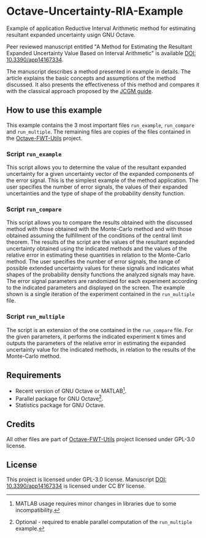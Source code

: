 # Octave-Uncertainty-RIA-Example

Example of application Reductive Interval Arithmetic method for estimating resultant expanded uncertainty usign GNU Octave.

Peer reviewed manuscript entitled "A Method for Estimating the Resultant Expanded Uncertainty Value Based on Interval Arithmetic" is available [DOI: 10.3390/app14167334](https://doi.org/10.3390/app14167334).

The manuscript describes a method presented in example in details. The article explains the basic concepts and assumptions of the method discussed. It also presents the effectiveness of this method and compares it with the classical approach proposed by the [JCGM guide](https://www.bipm.org/documents/20126/2071204/JCGM_100_2008_E.pdf).

## How to use this example

This example contains the 3 most important files `run_example`, `run_compare` and `run_multiple`. The remaining files are copies of the files contained in the [Octave-FWT-Utils](https://github.com/Kuszki/Octave-FWT-Utils) project.

### Script `run_example`

This script allows you to determine the value of the resultant expanded uncertainty for a given uncertainty vector of the expanded components of the error signal. This is the simplest example of the method application. The user specifies the number of error signals, the values ​​of their expanded uncertainties and the type of shape of the probability density function.

### Script `run_compare`

This script allows you to compare the results obtained with the discussed method with those obtained with the Monte-Carlo method and with those obtained assuming the fulfillment of the conditions of the central limit theorem. The results of the script are the values ​​of the resultant expanded uncertainty obtained using the indicated methods and the values ​​of the relative error in estimating these quantities in relation to the Monte-Carlo method. The user specifies the number of error signals, the range of possible extended uncertainty values ​​for these signals and indicates what shapes of the probability density functions the analyzed signals may have. The error signal parameters are randomized for each experiment according to the indicated parameters and displayed on the screen. The example shown is a single iteration of the experiment contained in the `run_multiple` file.

### Script `run_multiple`

The script is an extension of the one contained in the `run_compare` file. For the given parameters, it performs the indicated experiment `N` times and outputs the parameters of the relative error in estimating the expanded uncertainty value for the indicated methods, in relation to the results of the Monte-Carlo method.

## Requirements

- Recent version of GNU Octave or MATLAB[^1].
- Parallel package for GNU Octave[^2].
- Statistics package for GNU Octave.

[^1]: MATLAB usage requires minor changes in libraries due to some incompatibility.
[^2]: Optional - required to enable parallel computation of the `run_multiple` example.

## Credits

All other files are part of [Octave-FWT-Utils](https://github.com/Kuszki/Octave-FWT-Utils) project licensed under GPL-3.0 license.

## License

This project is licensed under GPL-3.0 license. Manuscript [DOI: 10.3390/app14167334](https://doi.org/10.3390/app14167334) is licensed under CC BY license.
